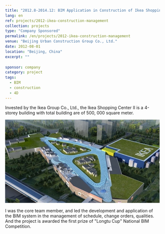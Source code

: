 ```yaml
---
title: "2012.8-2014.12: BIM Application in Construction of Ikea Shopping Center II in Daxing, Beijing"
lang: en
ref: projects/2012-ikea-construction-management
collection: projects
type: "Company Sponsored"
permalink: /en/projects/2012-ikea-construction-management
venue: "Beijing Urban Construction Group Co., Ltd."
date: 2012-08-01
location: "Beijing, China"
excerpt: ""

sponsor: company
category: project
tags: 
  - BIM
  - construction
  - 4D
---
```


Invested by the Ikea Group Co., Ltd., the Ikea Shopping Center II is a 4-storey building with total building are of 500, 000 square meter. 

![Image of the building](/images/2012-ikea-project-1.jpg)

I was the core team member, and led the development and application of the BIM system in the management of schedule, change orders, qualities. And the project is awarded the first prize of "Longtu Cup" National BIM Competition.